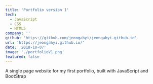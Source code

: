 ```yaml
---
title: 'Portfolio version 1'
tech:
  - JavaScript
  - CSS
  - HTML5
company: ''
github: 'https://github.com/jeongahyi/jeongahyi.github.io'
url: 'https://jeongahyi.github.io/'
date: '2018-10-07'
image: './portfolioV1.png'
featured: false
---
```


A single page website for my first portfolio, built with JavaScript and BootStrap